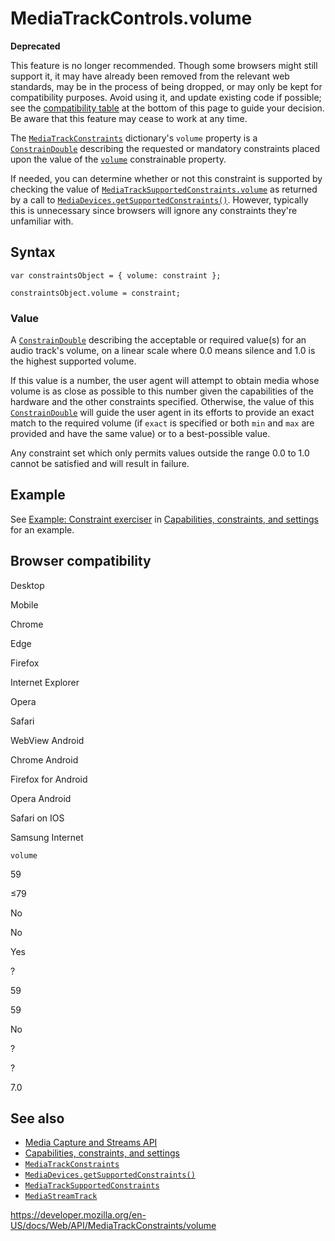 MediaTrackControls.volume
=========================

**Deprecated**

This feature is no longer recommended. Though some browsers might still support it, it may have already been removed from the relevant web standards, may be in the process of being dropped, or may only be kept for compatibility purposes. Avoid using it, and update existing code if possible; see the [compatibility table](#browser_compatibility) at the bottom of this page to guide your decision. Be aware that this feature may cease to work at any time.

The [`MediaTrackConstraints`](../mediatrackconstraints) dictionary's `volume` property is a [`ConstrainDouble`](../constraindouble) describing the requested or mandatory constraints placed upon the value of the [`volume`](../mediatracksettings/volume) constrainable property.

If needed, you can determine whether or not this constraint is supported by checking the value of [`MediaTrackSupportedConstraints.volume`](../mediatracksupportedconstraints/volume) as returned by a call to [`MediaDevices.getSupportedConstraints()`](../mediadevices/getsupportedconstraints). However, typically this is unnecessary since browsers will ignore any constraints they're unfamiliar with.

Syntax
------

    var constraintsObject = { volume: constraint };

    constraintsObject.volume = constraint;

### Value

A [`ConstrainDouble`](../constraindouble) describing the acceptable or required value(s) for an audio track's volume, on a linear scale where 0.0 means silence and 1.0 is the highest supported volume.

If this value is a number, the user agent will attempt to obtain media whose volume is as close as possible to this number given the capabilities of the hardware and the other constraints specified. Otherwise, the value of this [`ConstrainDouble`](../constraindouble) will guide the user agent in its efforts to provide an exact match to the required volume (if `exact` is specified or both `min` and `max` are provided and have the same value) or to a best-possible value.

Any constraint set which only permits values outside the range 0.0 to 1.0 cannot be satisfied and will result in failure.

Example
-------

See [Example: Constraint exerciser](#) in [Capabilities, constraints, and settings](../media_streams_api/constraints) for an example.

Browser compatibility
---------------------

Desktop

Mobile

Chrome

Edge

Firefox

Internet Explorer

Opera

Safari

WebView Android

Chrome Android

Firefox for Android

Opera Android

Safari on IOS

Samsung Internet

`volume`

59

≤79

No

No

Yes

?

59

59

No

?

?

7.0

See also
--------

-   [Media Capture and Streams API](../media_streams_api)
-   [Capabilities, constraints, and settings](../media_streams_api/constraints)
-   [`MediaTrackConstraints`](../mediatrackconstraints)
-   [`MediaDevices.getSupportedConstraints()`](../mediadevices/getsupportedconstraints)
-   [`MediaTrackSupportedConstraints`](../mediatracksupportedconstraints)
-   [`MediaStreamTrack`](../mediastreamtrack)

<a href="https://developer.mozilla.org/en-US/docs/Web/API/MediaTrackConstraints/volume" class="_attribution-link">https://developer.mozilla.org/en-US/docs/Web/API/MediaTrackConstraints/volume</a>
